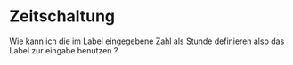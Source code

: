 # Zeitschaltung
Wie kann ich die im Label eingegebene Zahl als  Stunde definieren also das Label zur eingabe benutzen ?
